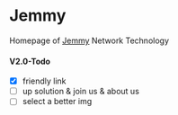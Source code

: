 # Jemmy

Homepage of [Jemmy](http://www.jemmy.cc) Network Technology

#### V2.0-Todo

- [X] friendly link
- [ ] up solution & join us & about us
- [ ] select a better img
